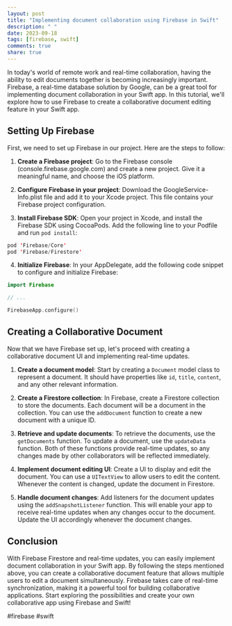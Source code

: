 ```yaml
---
layout: post
title: "Implementing document collaboration using Firebase in Swift"
description: " "
date: 2023-09-18
tags: [firebase, swift]
comments: true
share: true
---
```


In today's world of remote work and real-time collaboration, having the ability to edit documents together is becoming increasingly important. Firebase, a real-time database solution by Google, can be a great tool for implementing document collaboration in your Swift app. In this tutorial, we'll explore how to use Firebase to create a collaborative document editing feature in your Swift app.

## Setting Up Firebase 

First, we need to set up Firebase in our project. Here are the steps to follow:

1. **Create a Firebase project**: Go to the Firebase console (console.firebase.google.com) and create a new project. Give it a meaningful name, and choose the iOS platform.

2. **Configure Firebase in your project**: Download the GoogleService-Info.plist file and add it to your Xcode project. This file contains your Firebase project configuration.

3. **Install Firebase SDK**: Open your project in Xcode, and install the Firebase SDK using CocoaPods. Add the following line to your Podfile and run `pod install`:

```swift
pod 'Firebase/Core'
pod 'Firebase/Firestore'
```

4. **Initialize Firebase**: In your AppDelegate, add the following code snippet to configure and initialize Firebase:

```swift
import Firebase

// ...

FirebaseApp.configure()
```

## Creating a Collaborative Document 

Now that we have Firebase set up, let's proceed with creating a collaborative document UI and implementing real-time updates. 

1. **Create a document model**: Start by creating a `Document` model class to represent a document. It should have properties like `id`, `title`, `content`, and any other relevant information. 

2. **Create a Firestore collection**: In Firebase, create a Firestore collection to store the documents. Each document will be a document in the collection. You can use the `addDocument` function to create a new document with a unique ID.

3. **Retrieve and update documents**: To retrieve the documents, use the `getDocuments` function. To update a document, use the `updateData` function. Both of these functions provide real-time updates, so any changes made by other collaborators will be reflected immediately.

4. **Implement document editing UI**: Create a UI to display and edit the document. You can use a `UITextView` to allow users to edit the content. Whenever the content is changed, update the document in Firestore.

5. **Handle document changes**: Add listeners for the document updates using the `addSnapshotListener` function. This will enable your app to receive real-time updates when any changes occur to the document. Update the UI accordingly whenever the document changes.

## Conclusion

With Firebase Firestore and real-time updates, you can easily implement document collaboration in your Swift app. By following the steps mentioned above, you can create a collaborative document feature that allows multiple users to edit a document simultaneously. Firebase takes care of real-time synchronization, making it a powerful tool for building collaborative applications. Start exploring the possibilities and create your own collaborative app using Firebase and Swift!

#firebase #swift